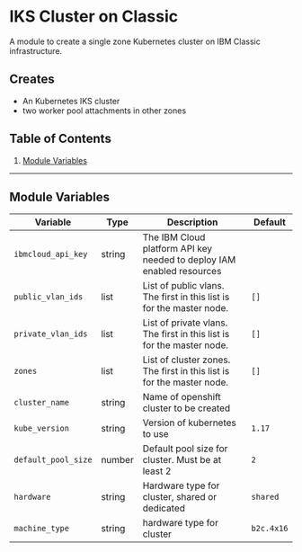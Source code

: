 # IKS Cluster on Classic

A module to create a single zone Kubernetes cluster on IBM Classic infrastructure.

## Creates

- An Kubernetes IKS cluster
- two worker pool attachments in other zones

## Table of Contents
1. [Module Variables](##Module-Variables)

---
## Module Variables

Variable | Type | Description | Default
---------|------|-------------|--------
`ibmcloud_api_key` | string | The IBM Cloud platform API key needed to deploy IAM enabled resources |
`public_vlan_ids` | list | List of public vlans. The first in this list is for the master node. | `[]`
`private_vlan_ids` | list | List of private vlans. The first in this list is for the master node. | `[]`
`zones` | list | List of cluster zones. The first in this list is for the master node.  | `[]`
`cluster_name` | string | Name of openshift cluster to be created |
`kube_version` | string | Version of kubernetes to use | `1.17`
`default_pool_size` | number | Default pool size for cluster. Must be at least 2 | `2`
`hardware` | string | Hardware type for cluster, shared or dedicated | `shared`
`machine_type` | string | hardware type for cluster | `b2c.4x16`
